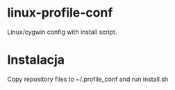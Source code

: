 # linux-profile-conf
Linux/cygwin config with install script.

# Instalacja
Copy repository files to ~/.profile_conf and run install.sh
